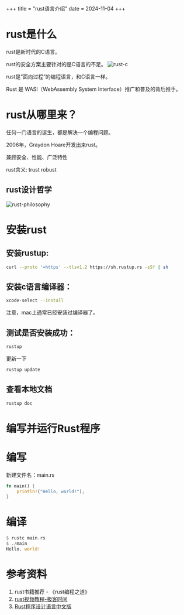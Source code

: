 +++
title = "rust语言介绍"
date = 2024-11-04
+++

# rust是什么

rust是新时代的C语言。

rust的安全方案主要针对的是C语言的不足。
![rust-c](https://linxz-aliyun.oss-cn-shenzhen.aliyuncs.com/images/202411041727335.png)

rust是”面向过程”的编程语言，和C语言一样。

Rust 是 WASI（WebAssembly System Interface）推广和普及的背后推手。

# rust从哪里来？

任何一门语言的诞生，都是解决一个编程问题。

2006年，Graydon Hoare开发出来rust。

兼顾安全、性能、广泛特性

rust含义: trust robust

## rust设计哲学
![rust-philosophy](https://linxz-aliyun.oss-cn-shenzhen.aliyuncs.com/images/202411041725478.png)

# 安装rust

## 安装rustup:
```bash
curl --proto '=https' --tlsv1.2 https://sh.rustup.rs -sSf | sh
```

## 安装c语言编译器：
```bash
xcode-select --install
```
注意，mac上通常已经安装过编译器了。

## 测试是否安装成功：
```bash
rustup
```

更新一下
```bash
rustup update
```

## 查看本地文档
```bash
rustup doc
```

# 编写并运行Rust程序

# 编写
新建文件名：main.rs

```rust
fn main() {
    println!("Hello, world!");
}
```

# 编译

```rust
$ rustc main.rs
$ ./main
Hello, world!
```

# 参考资料
1. rust书籍推荐 - 《rust编程之道》
2. [rust视频教程-极客时间](https://www.youtube.com/watch?v=iO0TE1RHL-k&list=PLbhBvxP8oc-bA8YB3rPwnIAVGZpP57jBv&index=2)
3. [Rust程序设计语言中文版](https://kaisery.github.io/trpl-zh-cn/)

